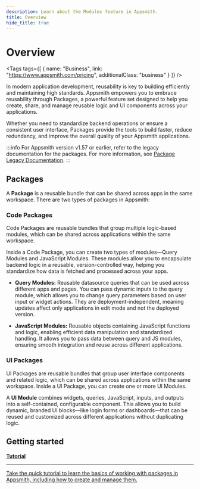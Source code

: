 ```yaml
---
description: Learn about the Modules feature in Appsmith.
title: Overview
hide_title: true
---
```

<!-- vale off -->

<div className="tag-wrapper">
 <h1>Overview</h1>

<Tags
tags={[
{ name: "Business", link: "https://www.appsmith.com/pricing", additionalClass: "business" }
]}
/>

</div>

<!-- vale on -->

In modern application development, reusability is key to building efficiently and maintaining high standards. Appsmith empowers you to embrace reusability through Packages, a powerful feature set designed to help you create, share, and manage reusable logic and UI components across your applications.

Whether you need to standardize backend operations or ensure a consistent user interface, Packages provide the tools to build faster, reduce redundancy, and improve the overall quality of your Appsmith applications.


:::info
For Appsmith version v1.57 or earlier, refer to the legacy documentation for the packages. For more information, see [Package Legacy Documentation](https://appsmith-docs-git-packages-v156-get-appsmith.vercel.app/packages/overview).
:::

## Packages

A **Package** is a reusable bundle that can be shared across apps in the same workspace. There are two types of packages in Appsmith:


### Code Packages

Code Packages are reusable bundles that group multiple logic-based modules, which can be shared across applications within the same workspace.

Inside a Code Package, you can create two types of modules—Query Modules and JavaScript Modules. These modules allow you to encapsulate backend logic in a reusable, version-controlled way, helping you standardize how data is fetched and processed across your apps.


<ZoomImage
  src="/img/modules-landing.png" 
  alt="Modules image"
  caption=""
/>

* **Query Modules:** Reusable datasource queries that can be used across different apps and pages. You can pass dynamic inputs to the query module, which allows you to change query parameters based on user input or widget actions. They are deployment-independent, meaning updates affect only applications in edit mode and not the deployed version.

* **JavaScript Modules:** Reusable objects containing JavaScript functions and logic, enabling efficient data manipulation and standardized handling. It allows you to pass data between query and JS modules, ensuring smooth integration and reuse across different applications.

### UI Packages


UI Packages are reusable bundles that group user interface components and related logic, which can be shared across applications within the same workspace. Inside a UI Package, you can create one or more UI Modules. 

A **UI Module** combines widgets, queries, JavaScript, inputs, and outputs into a self-contained, configurable component. This allows you to build dynamic, branded UI blocks—like login forms or dashboards—that can be reused and customized across different applications without duplicating logic.




<ZoomImage
  src="/img/moduleui.png" 
  alt="Modules image"
  caption=""
/>


## Getting started


<div className="containerGridSampleApp">
   <a className="containerAnchor containerColumnSampleApp columnGrid column-two" href="/packages/tutorial/query-module">
      <div className="containerHead">
         <div className="containerHeading">
            <strong>Tutorial</strong>
         </div>
      </div>
      <hr className="gradient-hr" />
      <div className="containerDescription">
         Take the quick tutorial to learn the basics of working with packages in Appsmith, including how to create and manage them.
      </div>
   </a>
</div>



